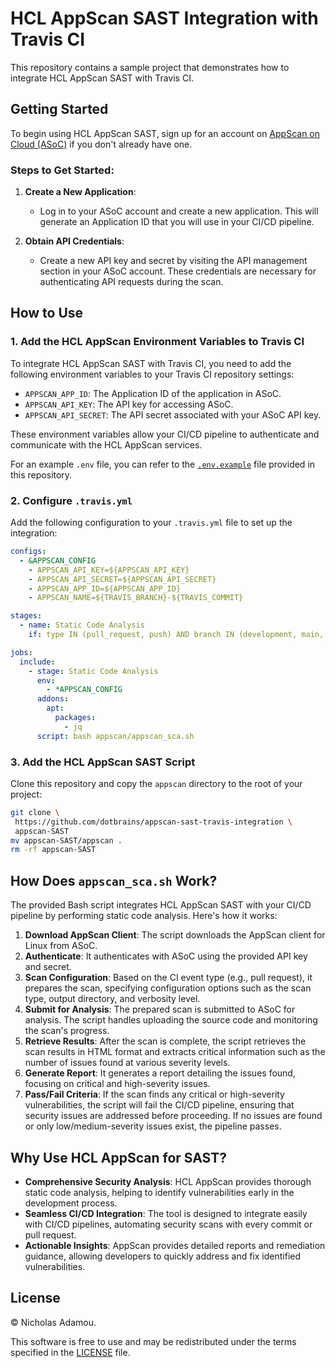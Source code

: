 # HCL AppScan SAST Integration with Travis CI

This repository contains a sample project that demonstrates how to integrate HCL AppScan SAST with Travis CI.

## Getting Started

To begin using HCL AppScan SAST, sign up for an account on [AppScan on Cloud (ASoC)](https://cloud.appscan.com/) if you don't already have one.

### Steps to Get Started:

1. **Create a New Application**:
   - Log in to your ASoC account and create a new application. This will generate an Application ID that you will use in your CI/CD pipeline.

2. **Obtain API Credentials**:
   - Create a new API key and secret by visiting the API management section in your ASoC account. These credentials are necessary for authenticating API requests during the scan.

## How to Use

### 1. Add the HCL AppScan Environment Variables to Travis CI

To integrate HCL AppScan SAST with Travis CI, you need to add the following environment variables to your Travis CI repository settings:

- `APPSCAN_APP_ID`: The Application ID of the application in ASoC.
- `APPSCAN_API_KEY`: The API key for accessing ASoC.
- `APPSCAN_API_SECRET`: The API secret associated with your ASoC API key.

These environment variables allow your CI/CD pipeline to authenticate and communicate with the HCL AppScan services.

For an example `.env` file, you can refer to the [`.env.example`](/.env.example) file provided in this repository.

### 2. Configure `.travis.yml`

Add the following configuration to your `.travis.yml` file to set up the integration:

```yaml
configs:
  - &APPSCAN_CONFIG
    - APPSCAN_API_KEY=${APPSCAN_API_KEY}
    - APPSCAN_API_SECRET=${APPSCAN_API_SECRET}
    - APPSCAN_APP_ID=${APPSCAN_APP_ID}
    - APPSCAN_NAME=${TRAVIS_BRANCH}-${TRAVIS_COMMIT}

stages:
  - name: Static Code Analysis
    if: type IN (pull_request, push) AND branch IN (development, main, master)

jobs:
  include:
    - stage: Static Code Analysis
      env:
        - *APPSCAN_CONFIG
      addons:
        apt:
          packages:
            - jq
      script: bash appscan/appscan_sca.sh
```

### 3. Add the HCL AppScan SAST Script

Clone this repository and copy the `appscan` directory to the root of your project:

```bash
git clone \
 https://github.com/dotbrains/appscan-sast-travis-integration \
 appscan-SAST
mv appscan-SAST/appscan .
rm -rf appscan-SAST
```

## How Does `appscan_sca.sh` Work?

The provided Bash script integrates HCL AppScan SAST with your CI/CD pipeline by performing static code analysis. Here's how it works:

1. **Download AppScan Client**: The script downloads the AppScan client for Linux from ASoC.
2. **Authenticate**: It authenticates with ASoC using the provided API key and secret.
3. **Scan Configuration**: Based on the CI event type (e.g., pull request), it prepares the scan, specifying configuration options such as the scan type, output directory, and verbosity level.
4. **Submit for Analysis**: The prepared scan is submitted to ASoC for analysis. The script handles uploading the source code and monitoring the scan's progress.
5. **Retrieve Results**: After the scan is complete, the script retrieves the scan results in HTML format and extracts critical information such as the number of issues found at various severity levels.
6. **Generate Report**: It generates a report detailing the issues found, focusing on critical and high-severity issues.
7. **Pass/Fail Criteria**: If the scan finds any critical or high-severity vulnerabilities, the script will fail the CI/CD pipeline, ensuring that security issues are addressed before proceeding. If no issues are found or only low/medium-severity issues exist, the pipeline passes.

## Why Use HCL AppScan for SAST?

* **Comprehensive Security Analysis**: HCL AppScan provides thorough static code analysis, helping to identify vulnerabilities early in the development process.
* **Seamless CI/CD Integration**: The tool is designed to integrate easily with CI/CD pipelines, automating security scans with every commit or pull request.
* **Actionable Insights**: AppScan provides detailed reports and remediation guidance, allowing developers to quickly address and fix identified vulnerabilities.

## License

© Nicholas Adamou.

This software is free to use and may be redistributed under the terms specified in the [LICENSE] file.

[license]: LICENSE
